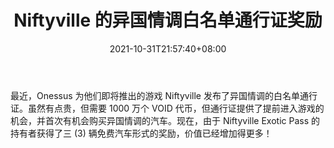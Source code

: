 ﻿---
title: "Niftyville 的异国情调白名单通行证奖励"
date: 2021-10-31T21:57:40+08:00
lastmod: 2021-10-31T16:45:40+08:00
draft: false
authors: ["Edric"]
description: "最近，Onessus 为他们即将推出的游戏 Niftyville 发布了异国情调的白名单通行证。虽然有点贵，但需要 1000 万个 VOID 代币，但通行证提供了提前进入游戏的机会，并首次有机会购买异国情调的汽车。现在，由于 Niftyville Exotic Pass 的持有者获得了三 (3) 辆免费汽车形式的奖励，价值已经增加得更多！"
featuredImage: "exotic-whitelist-pass-bonus-for-niftyville.png"
tags: ["Virtual World","虚拟世界","Play to Earn"]
categories: ["news"]
news: ["虚拟世界"]
weight: 
lightgallery: true
pinned: false
recommend: false
recommend1: false
---

最近，Onessus 为他们即将推出的游戏 Niftyville 发布了异国情调的白名单通行证。虽然有点贵，但需要 1000 万个 VOID 代币，但通行证提供了提前进入游戏的机会，并首次有机会购买异国情调的汽车。现在，由于 Niftyville Exotic Pass 的持有者获得了三 (3) 辆免费汽车形式的奖励，价值已经增加得更多！

<!--more-->

